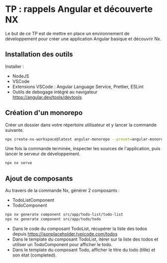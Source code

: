 # TP : rappels Angular et découverte NX

Le but de ce TP est de mettre en place un environnement de développement pour créer une application Angular basique et découvrir Nx.

## Installation des outils

Installer :

- NodeJS
- VSCode
- Extensions VSCode : Angular Language Service, Prettier, ESLint
- Outils de debogage intégré au navigateur https://angular.dev/tools/devtools

## Création d'un monorepo

Créer un dossier dans votre répertoire utilisateur et y lancer la commande suivante.

```bash
npx create-nx-workspace@latest angular-monorepo --preset=angular-monorepo
```

Une fois la commande terminée, inspecter les sources de l'application, puis lancer le serveur de développement.

```bash
npx nx serve
```

## Ajout de composants

Au travers de la commande Nx, générer 2 composants :

- TodoListComponent
- TodoComponent

```bash
npx nx generate component src/app/todo-list/todo-list
npx nx generate component src/app/todo/todo
```

- Dans le code du composant TodoList, récupérer la liste des todos depuis https://jsonplaceholder.typicode.com/todos
- Dans le template du composant TodoList, itérer sur la liste des todos et utiliser un TodoComponent pour afficher le todo.
- Dans le template du composant Todo, afficher le titre du todo (title) et son état (completed).